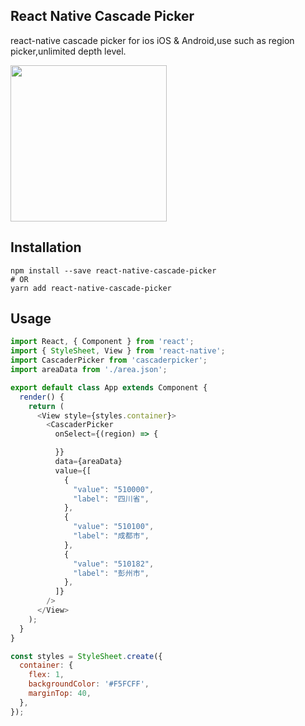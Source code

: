 ## React Native Cascade Picker

react-native cascade picker for ios iOS & Android,use such as region picker,unlimited depth level.

<img src="https://github.com/jys125773/cascaderPicker/blob/master/cascaderpicker.gif" width="250" />

## Installation

```
npm install --save react-native-cascade-picker
# OR
yarn add react-native-cascade-picker
```

## Usage
```javascript
import React, { Component } from 'react';
import { StyleSheet, View } from 'react-native';
import CascaderPicker from 'cascaderpicker';
import areaData from './area.json';

export default class App extends Component {
  render() {
    return (
      <View style={styles.container}>
        <CascaderPicker
          onSelect={(region) => {

          }}
          data={areaData}
          value={[
            {
              "value": "510000",
              "label": "四川省",
            },
            {
              "value": "510100",
              "label": "成都市",
            },
            {
              "value": "510182",
              "label": "彭州市",
            },
          ]}
        />
      </View>
    );
  }
}

const styles = StyleSheet.create({
  container: {
    flex: 1,
    backgroundColor: '#F5FCFF',
    marginTop: 40,
  },
});
```
